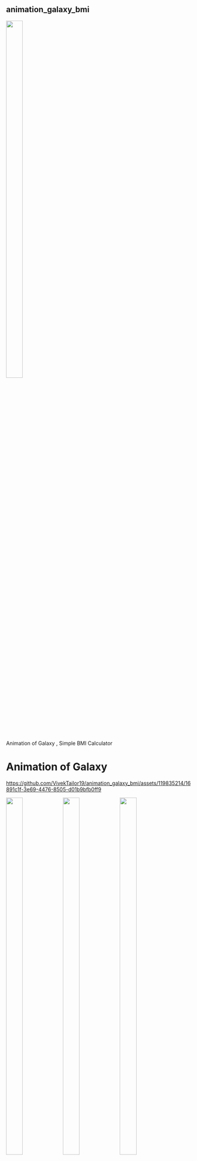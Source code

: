 ## animation_galaxy_bmi
<p>
    <img src = "https://github.com/VivekTailor19/animation_galaxy_bmi/assets/119835214/7b64b8d1-7e13-4ac3-8331-2245cecc1ad1" height = "50%" width = "30%">


</p>
Animation of Galaxy , Simple BMI Calculator

# Animation of Galaxy


https://github.com/VivekTailor19/animation_galaxy_bmi/assets/119835214/16891c1f-3e69-4476-8505-d01b9bfb0ff9

<p>
    <img src = "https://github.com/VivekTailor19/animation_galaxy_bmi/assets/119835214/e4e93693-e638-4dc9-8814-6f04d8940915" height = "50%" width = "30%">
    <img src = "https://github.com/VivekTailor19/animation_galaxy_bmi/assets/119835214/f3708b11-cb26-4878-a4e4-9a5d8aa9845c" height = "50%" width = "30%">
    <img src = "https://github.com/VivekTailor19/animation_galaxy_bmi/assets/119835214/6047659e-0706-43c8-b0ff-a8f5dc00dd5d" height = "50%" width = "30%">
    <img src = "https://github.com/VivekTailor19/animation_galaxy_bmi/assets/119835214/eef98d4b-04b8-43d5-ad7e-14e7f025e137" height = "50%" width = "30%">
    <img src = "https://github.com/VivekTailor19/animation_galaxy_bmi/assets/119835214/171eae29-2953-445a-b183-19c1ddc1a882" height = "50%" width = "30%">
    <img src = "https://github.com/VivekTailor19/animation_galaxy_bmi/assets/119835214/2a3c565e-13ff-4716-8191-ba49babece9c" height = "50%" width = "30%">

</p>

# Simple BMI Calculator
https://github.com/VivekTailor19/animation_galaxy_bmi/assets/119835214/2a2e8b7b-5088-46a7-8a7d-a52c767a1180
<p>

<img src = "https://github.com/VivekTailor19/animation_galaxy_bmi/assets/119835214/788fa83c-99f9-4c63-a59a-1fd9712c17b8" height = "50%" width = "30%">
<img src = "https://github.com/VivekTailor19/animation_galaxy_bmi/assets/119835214/adfd717a-d2fc-4745-91bc-9ae49f86791d" height = "50%" width = "30%">
<img src = "https://github.com/VivekTailor19/animation_galaxy_bmi/assets/119835214/4b032a2b-b54f-44f6-83c9-11e5b07aeb73" height = "50%" width = "30%">
<img src = "https://github.com/VivekTailor19/animation_galaxy_bmi/assets/119835214/439ce53d-4f87-4cf2-81fb-b4a6dc2ef6d1" height = "50%" width = "30%">
<img src = "https://github.com/VivekTailor19/animation_galaxy_bmi/assets/119835214/bca69d89-675b-4fe5-98c0-ecba3833b6a3" height = "50%" width = "30%">

</p>
